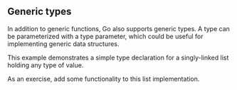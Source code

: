 Generic types
-------------

In addition to generic functions, Go also supports generic types. A type can be parameterized with a type parameter, which could be useful for implementing generic data structures.

This example demonstrates a simple type declaration for a singly-linked list holding any type of value.

As an exercise, add some functionality to this list implementation.